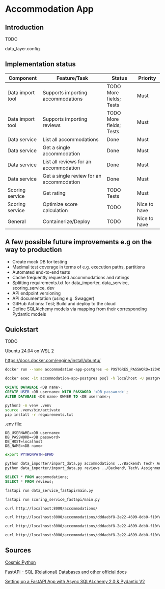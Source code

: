 # Accommodation App

## Introduction

TODO

data_layer.config

## Implementation status

| Component        | Feature/Task                             | Status                  | Priority     |
| ---------------- | ---------------------------------------- | ----------------------- | ------------ |
| Data import tool | Supports importing accommodations        | TODO More fields; Tests | Must         |
| Data import tool | Supports importing reviews               | TODO More fields; Tests | Must         |
| Data service     | List all accommodations                  | Done                    | Must         |
| Data service     | Get a single accommodation               | Done                    | Must         |
| Data service     | List all reviews for an accommodation    | Done                    | Must         |
| Data service     | Get a single review for an accommodation | Done                    | Must         |
| Scoring service  | Get rating                               | TODO Tests              | Must         |
| Scoring service  | Optimize score calculation               | TODO                    | Nice to have |
| General          | Containerize/Deploy                      | TODO                    | Nice to have |

## A few possible future improvements e.g on the way to production

- Create mock DB for testing
- Maximal test coverage in terms of e.g. execution paths, partitions
- Automated end-to-end tests
- Cache frequently requested accommodations and ratings
- Splitting requirements.txt for data_importer, data_service, scoring_service, dev
- API endpoint versioning
- API documentation (using e.g. Swagger)
- GitHub Actions: Test; Build and deploy to the cloud
- Define SQLAlchemy models via mapping from their corresponding Pydantic models

## Quickstart

TODO

Ubuntu 24.04 on WSL 2

https://docs.docker.com/engine/install/ubuntu/

```bash
docker run --name accommodation-app-postgres -e POSTGRES_PASSWORD=12345678 -d -p 5432:5432 postgres
```

```bash
docker exec -it accommodation-app-postgres psql -h localhost -U postgres -p 5432
```

```sql
CREATE DATABASE <DB name>;
CREATE USER <DB username> WITH PASSWORD '<DB password>';
ALTER DATABASE <DB name> OWNER TO <DB username>;
```

```bash
python3 -m venv .venv
source .venv/bin/activate
pip install -r requirements.txt
```

.env file:

```
DB_USERNAME=<DB username>
DB_PASSWORD=<DB password>
DB_HOST=localhost
DB_NAME=<DB name>
```

```bash
export PYTHONPATH=$PWD
```

```bash
python data_importer/import_data.py accommodations ../Backend\ Tech\ Assignment/accommodations.json
python data_importer/import_data.py reviews ../Backend\ Tech\ Assignment/reviews.json
```

```sql
SELECT * FROM accommodations;
SELECT * FROM reviews;
```

```bash
fastapi run data_service_fastapi/main.py
```

```bash
fastapi run scoring_service_fastapi/main.py
```

```bash
curl http://localhost:8000/accommodations/
```

```bash
curl http://localhost:8000/accommodations/dddaebf8-2e22-4699-8db0-f10fad2f2f8f/
```

```bash
curl http://localhost:8000/accommodations/dddaebf8-2e22-4699-8db0-f10fad2f2f8f/reviews/
```

```bash
curl http://localhost:8000/accommodations/dddaebf8-2e22-4699-8db0-f10fad2f2f8f/one-review/
```

## Sources

[Cosmic Python](https://www.cosmicpython.com/)

[FastAPI - SQL (Relational) Databases and other official docs](https://fastapi.tiangolo.com/tutorial/sql-databases/)

[Setting up a FastAPI App with Async SQLALchemy 2.0 & Pydantic V2](https://medium.com/@tclaitken/setting-up-a-fastapi-app-with-async-sqlalchemy-2-0-pydantic-v2-e6c540be4308)
